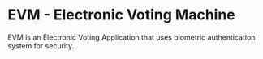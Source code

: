 # EVM - Electronic Voting Machine 

EVM is an Electronic Voting Application that uses biometric authentication system for security. 